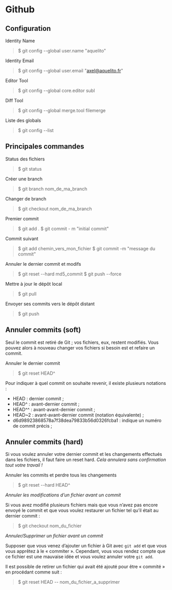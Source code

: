 # Github

## Configuration

Identity Name
> $ git config --global user.name "aquelito"

Identity Email
> $ git config --global user.email "axel@aquelito.fr"

Editor Tool
> $ git config --global core.editor subl

Diff Tool
> $ git config --global merge.tool filemerge

Liste des globals
> $ git config --list

## Principales commandes

Status des fichiers
> $ git status

Créer une branch
> $ git branch nom_de_ma_branch

Changer de branch
> $ git checkout nom_de_ma_branch

Premier commit
> $ git add .
> $ git commit - m "initial commit"

Commit suivant
> $ git add chemin_vers_mon_fichier
> $ git commit -m "message du commit"

Annuler le dernier commit et modifs
> $ git reset --hard md5_commit
> $ git push --force

Mettre à jour le dépôt local
> $ git pull

Envoyer ses commits vers le dépôt distant
> $ git push

## Annuler commits (soft)

Seul le commit est retiré de Git ; vos fichiers, eux, restent modifiés. Vous pouvez alors à nouveau changer vos fichiers si besoin est et refaire un commit.

Annuler le dernier commit
> $ git reset HEAD^

Pour indiquer à quel commit on souhaite revenir, il existe plusieurs notations :

* HEAD : dernier commit ;
* HEAD^ : avant-dernier commit ;
* HEAD^^ : avant-avant-dernier commit ;
* HEAD~2 : avant-avant-dernier commit (notation équivalente) ;
* d6d98923868578a7f38dea79833b56d0326fcba1 : indique un numéro de commit précis ;

## Annuler commits (hard)

Si vous voulez annuler votre dernier commit et les changements effectués dans les fichiers, il faut faire un reset hard. *Cela annulera sans confirmation tout votre travail !*

Annuler les commits et perdre tous les changements
> $ git reset --hard HEAD^

*Annuler les modifications d’un fichier avant un commit*

Si vous avez modifié plusieurs fichiers mais que vous n’avez pas encore envoyé le commit et que vous voulez restaurer un fichier tel qu’il était au dernier commit :

> $ git checkout nom_du_fichier

*Annuler/Supprimer un fichier avant un commit*

Supposer que vous venez d’ajouter un fichier à Git avec `git add` et que vous vous apprêtez à le « commiter ». Cependant, vous vous rendez compte que ce fichier est une mauvaise idée et vous voulez annuler votre `git add`.

Il est possible de retirer un fichier qui avait été ajouté pour être « commité » en procédant comme suit :

> $ git reset HEAD -- nom_du_fichier_a_supprimer
